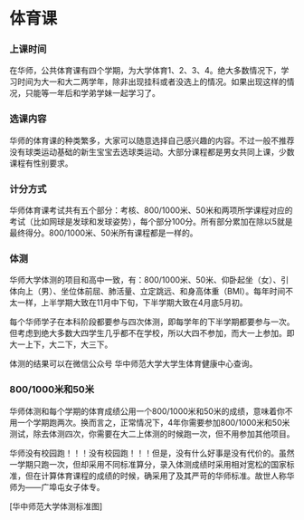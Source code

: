 # 体育课

### 上课时间
在华师，公共体育课有四个学期，为大学体育1、2、3、4。绝大多数情况下，学习时间为大一和大二两学年，除非出现挂科或者没选上的情况。如果出现这样的情况，只能等一年后和学弟学妹一起学习了。

### 选课内容
华师的体育课的种类繁多，大家可以随意选择自己感兴趣的内容。不过一般不推荐没有球类运动基础的新生宝宝去选球类运动。大部分课程都是男女共同上课，少数课程有性别要求。

### 计分方式
华师体育课考试共有五个部分：考核、800/1000米、50米和两项所学课程对应的考试（比如网球是发球和发球姿势），每个部分100分。所有部分累加在除以5就是最终得分。800/1000米、50米所有课程都是一样的。

### 体测
华师大学体测的项目和高中一致，有：800/1000米、50米、仰卧起坐（女）、引体向上（男）、坐位体前屈、肺活量、立定跳远、和身高体重（BMI）。每年时间不太一样，上半学期大致在11月中下旬，下半学期大致在4月底5月初。

每个华师学子在本科阶段都要参与四次体测，即每学年的下半学期都要参与一次。但考虑到绝大多数大四学生几乎都不在学校，所以大四不参加，而大一上参加。即大一上下，大二下，大三下。

体测的结果可以在微信公众号 华中师范大学大学生体育健康中心查询。

### 800/1000米和50米
华师体测和每个学期的体育成绩公用一个800/1000米和50米的成绩，意味着你不用一个学期跑两次。换而言之，正常情况下，4年你需要参加800/1000米和50米测试，除去体测四次，你需要在大二上体测的时候跑一次，但不用参加其他项目。

华师没有校园跑！！！没有校园跑！！！但是，没有什么好事是没有代价的。虽然一学期只跑一次，但却采用不同标准算分，录入体测成绩时采用相对宽松的国家标准，但在计算体育课程的成绩的时候，确采用了及其严苛的华师标准。故世人称华师为——广埠屯女子体专。

[华中师范大学体测标准图]